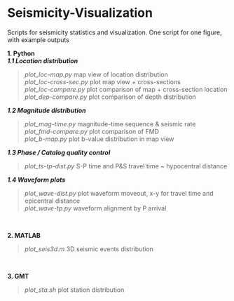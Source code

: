 # Seismicity-Visualization
Scripts for seismicity statistics and visualization. One script for one figure, with example outputs <br>

**1. Python** <br>
***1.1 Location distribution*** <br>
>*plot_loc-map.py*  map view of location distribution <br>
>*plot_loc-cross-sec.py*  plot map view + cross-sections <br>
>*plot_loc-compare.py*  plot comparison of map + cross-section location <br>
>*plot_dep-compare.py*  plot comparison of depth distribution <br>

***1.2 Magnitude distribution*** <br>
>*plot_mag-time.py*  magnitude-time sequence & seismic rate <br>
>*plot_fmd-compare.py*  plot comparison of FMD <br>
>*plot_b-map.py*  plot b-value distribution in map view <br>

***1.3 Phase / Catalog quality control*** <br>
>*plot_ts-tp-dist.py*  S-P time and P&S travel time ~ hypocentral distance <br>

***1.4 Waveform plots*** <br>
>*plot_wave-dist.py*  plot waveform moveout, x-y for travel time and epicentral distance <br>
>*plot_wave-tp.py*  waveform alignment by P arrival <br>
<br>

**2. MATLAB** <br>
>*plot_seis3d.m*  3D seismic events distribution <br>
<br>

**3. GMT** <br>
>*plot_sta.sh*  plot station distribution <br>
